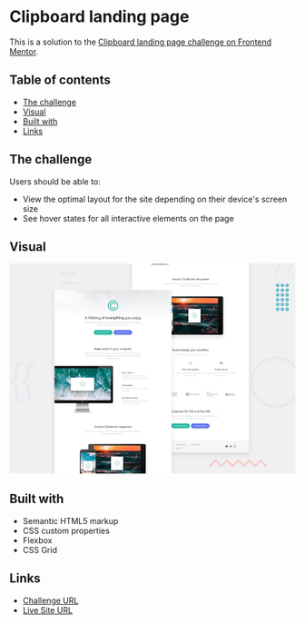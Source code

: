 # Clipboard landing page

This is a solution to the [Clipboard landing page challenge on Frontend Mentor](https://www.frontendmentor.io/challenges/clipboard-landing-page-5cc9bccd6c4c91111378ecb9).

## Table of contents

- [The challenge](#the-challenge)
- [Visual](#visual)
- [Built with](#built-with)
- [Links](#links)

## The challenge

Users should be able to:

- View the optimal layout for the site depending on their device's screen size
- See hover states for all interactive elements on the page

## Visual

![screenshot](./readme-assets/desktop-preview.jpg)

## Built with

- Semantic HTML5 markup
- CSS custom properties
- Flexbox
- CSS Grid

## Links

- [Challenge URL](https://www.frontendmentor.io/challenges/clipboard-landing-page-5cc9bccd6c4c91111378ecb9)
- [Live Site URL](https://small-projects-beta.vercel.app/)
